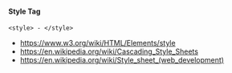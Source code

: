 #### Style Tag
```
<style> - </style>
```

* https://www.w3.org/wiki/HTML/Elements/style
* https://en.wikipedia.org/wiki/Cascading_Style_Sheets
* https://en.wikipedia.org/wiki/Style_sheet_(web_development)
